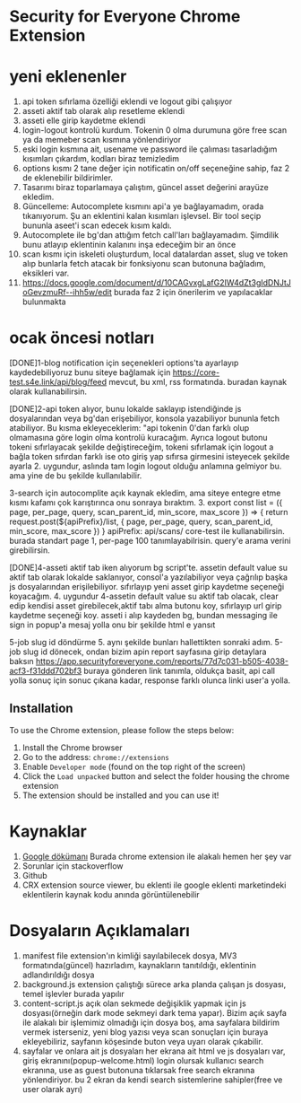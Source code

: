 # Security for Everyone Chrome Extension

# yeni eklenenler

1. api token sıfırlama özelliği eklendi ve logout gibi çalışıyor
2. asseti aktif tab olarak alıp resetleme eklendi
3. asseti elle girip kaydetme eklendi
4. login-logout kontrolü kurdum. Tokenin 0 olma durumuna göre free scan ya da memeber scan kısmına yönlendiriyor
5. eski login kısmına ait, usename ve password ile çalıması tasarladığım kısımları çıkardım, kodları biraz temizledim
6. options kısmı 2 tane değer için notificatin on/off seçeneğine sahip, faz 2 de eklenebilir bildirimler.
7. Tasarımı biraz toparlamaya çalıştım, güncel asset değerini arayüze ekledim.
8. Güncelleme: Autocomplete kısmını api'a ye bağlayamadım, orada tıkanıyorum. Şu an eklentini kalan kısımları işlevsel. Bir tool seçip bununla aseet'i scan edecek kısım kaldı.
9. Autocomplete ile bg'dan attığım fetch call'ları bağlayamadım. Şimdilik bunu atlayıp eklentinin kalanını inşa edeceğim bir an önce
10. scan kısmı için iskeleti oluşturdum, local datalardan asset, slug ve token alıp bunlarla fetch atacak bir fonksiyonu scan butonuna bağladım, eksikleri var.
11. https://docs.google.com/document/d/10CAGvxgLafG2IW4dZt3gIdDNJtJoGevzmuRf--ihh5w/edit
    burada faz 2 için önerilerim ve yapılacaklar bulunmakta

# ocak öncesi notları

[DONE]1-blog notification için seçenekleri options'ta ayarlayıp kaydedebiliyoruz bunu siteye bağlamak için https://core-test.s4e.link/api/blog/feed mevcut, bu xml, rss formatında. buradan kaynak olarak kullanabilirsin.

[DONE]2-api token alıyor, bunu lokalde saklayıp istendiğinde js dosyalarından veya bg'dan erişebiliyor, konsola yazabiliyor bununla fetch atabiliyor. Bu kısma ekleyeceklerim: "api tokenin 0'dan farklı olup olmamasına göre login olma kontrolü kuracağım. Ayrıca logout butonu tokeni sıfırlayacak şekilde değiştireceğim, tokeni sıfırlamak için logout a bağla token sıfırdan farklı ise oto giriş yap sıfırsa girmesini isteyecek şekilde ayarla 2. uygundur, aslında tam login logout olduğu anlamına gelmiyor bu. ama yine de bu şekilde kullanılabilir.

3-search için autocomplite açık kaynak ekledim, ama siteye entegre etme kısmı kafamı çok karıştırınca onu sonraya bıraktım. 3. export const list = ({ page, per_page, query, scan_parent_id, min_score, max_score }) => {
return request.post(${apiPrefix}/list, { page, per_page, query, scan_parent_id, min_score, max_score })
} apiPrefix: api/scans/ core-test ile kullanabilirsin. burada standart page 1, per-page 100 tanımlayabilrisin. query'e arama verini girebilirsin.

[DONE]4-asseti aktif tab iken alıyorum bg script'te. assetin default value su aktif tab olarak lokalde saklanıyor, consol'a yazılabiliyor veya çağrılıp başka js dosyalarından erişilebiliyor. sıfırlayıp yeni asset girip kaydetme seçeneği koyacağım. 4. uygundur
4-assetin default value su aktif tab olacak, clear edip kendisi asset girebilecek,aktif tabı alma butonu koy, sıfırlayıp url girip kaydetme seçeneği koy. asseti i alıp kaydeden bg, bundan messaging ile sign in popup'a mesaj yolla onu bir şekilde html e yansıt

5-job slug id döndürme 5. aynı şekilde bunları hallettikten sonraki adım.
5-job slug id dönecek, ondan bizim apin report sayfasına girip detaylara baksın
https://app.securityforeveryone.com/reports/77d7c031-b505-4038-acf3-f31ddd702bf3 buraya gönderen link tanımla, oldukça basit, api call yolla sonuç için sonuc çıkana kadar, response farklı olunca linki user'a yolla.

## Installation

To use the Chrome extension, please follow the steps below:

1. Install the Chrome browser
2. Go to the address: `chrome://extensions`
3. Enable `Developer mode` (found on the top right of the screen)
4. Click the `Load unpacked` button and select the folder housing the chrome extension
5. The extension should be installed and you can use it!

# Kaynaklar

1. [Google dökümanı](https://developer.chrome.com/docs/extensions/mv3/)
   Burada chrome extension ile alakalı hemen her şey var
2. Sorunlar için stackoverflow
3. Github
4. CRX extension source viewer, bu eklenti ile google eklenti marketindeki eklentilerin kaynak kodu anında görüntülenebilir

# Dosyaların Açıklamaları

1. manifest file
   extension'ın kimliği sayılabilecek dosya, MV3 formatında(güncel) hazırladım, kaynakların tanıtıldığı, eklentinin adlandırıldığı dosya
2. background.js
   extension çalıştığı sürece arka planda çalışan js dosyası, temel işlevler burada yapılır
3. content-script.js
   açık olan sekmede değişiklik yapmak için js dosyası(örneğin dark mode sekmeyi dark tema yapar). Bizim açık sayfa ile alakalı bir işlemimiz olmadığı için dosya boş, ama sayfalara bildirim vermek isterseniz, yeni blog yazısı veya scan sonuçları için buraya ekleyebiliriz, sayfanın köşesinde buton veya uyarı olarak çıkabilir.
4. sayfalar ve onlara ait js dosyaları
   her ekrana ait html ve js dosyaları var,
   giriş ekranını(popup-welcome.html)
   login olursak kullanıcı search ekranına,
   use as guest butonuna tıklarsak free search ekranına yönlendiriyor.
   bu 2 ekran da kendi search sistemlerine sahipler(free ve user olarak ayrı)
